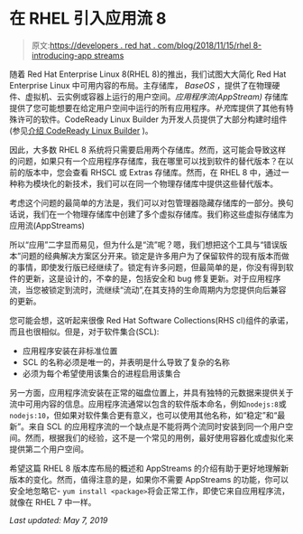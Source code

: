 # 在 RHEL 引入应用流 8

> 原文:[https://developers . red hat . com/blog/2018/11/15/rhel 8-introducing-app streams](https://developers.redhat.com/blog/2018/11/15/rhel8-introducing-appstreams)

随着 Red Hat Enterprise Linux 8(RHEL 8)的推出，我们试图大大简化 Red Hat Enterprise Linux 中可用内容的布局。主存储库， *BaseOS* ，提供了在物理硬件、虚拟机、云实例或容器上运行的用户空间。*应用程序流(AppStream)* 存储库提供了您可能想要在给定用户空间中运行的所有应用程序。*补充*库提供了其他有特殊许可的软件。CodeReady Linux Builder 为开发人员提供了大部分构建时组件(参见[介绍 CodeReady Linux Builder](https://developers.redhat.com/blog/2018/11/15/introducing-codeready-linux-builder/) )。

因此，大多数 RHEL 8 系统将只需要启用两个存储库。然而，这可能会导致这样的问题，如果只有一个应用程序存储库，我在哪里可以找到软件的替代版本？在以前的版本中，您会查看 RHSCL 或 Extras 存储库。然而，在 RHEL 8 中，通过一种称为模块化的新技术，我们可以在同一个物理存储库中提供这些替代版本。

考虑这个问题的最简单的方法是，我们可以对包管理器隐藏存储库的一部分。换句话说，我们在一个物理存储库中创建了多个虚拟存储库。我们称这些虚拟存储库为应用流(AppStreams)

所以“应用”二字显而易见，但为什么是“流”呢？嗯，我们想把这个工具与“错误版本”问题的经典解决方案区分开来。锁定是许多用户为了保留软件的现有版本而做的事情，即使发行版已经继续了。锁定有许多问题，但最简单的是，你没有得到软件的更新，这是设计的，不幸的是，包括安全和 bug 修复更新。对于应用程序流，当您被锁定到流时，流继续“流动”,在其支持的生命周期内为您提供向后兼容的更新。

您可能会想，这听起来很像 Red Hat Software Collections(RHS cl)组件的承诺，而且也很相似。但是，对于软件集合(SCL):

*   应用程序安装在非标准位置
*   SCL 的名称必须是唯一的，并表明是什么导致了复杂的名称
*   必须为每个希望使用该集合的进程启用该集合

另一方面，应用程序流安装在正常的磁盘位置上，并具有独特的元数据来提供关于流中可用内容的信息。应用程序流通常以包含的软件版本命名，例如`nodejs:8`或`nodejs:10`，但如果对软件集合更有意义，也可以使用其他名称，如“稳定”和“最新”。来自 SCL 的应用程序流的一个缺点是不能将两个流同时安装到同一个用户空间。然而，根据我们的经验，这不是一个常见的用例，最好使用容器化或虚拟化来提供第二个用户空间。

希望这篇 RHEL 8 版本库布局的概述和 AppStreams 的介绍有助于更好地理解新版本的变化。然而，值得注意的是，如果你不需要 AppStreams 的功能，你可以安全地忽略它- `yum install <package>`将会正常工作，即使它来自应用程序流，就像在 RHEL 7 中一样。

*Last updated: May 7, 2019*